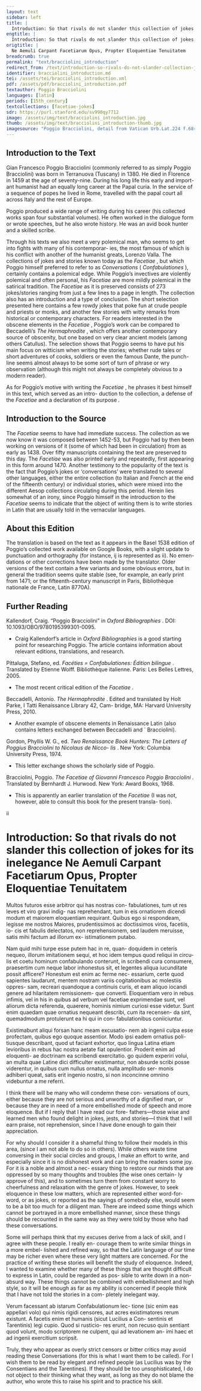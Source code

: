 ```yaml
---
layout: text
sidebar: left
title: |
  Introduction: So that rivals do not slander this collection of jokes for its inelegance | Ne Aemuli Carpant Facetiarum Opus, Propter Eloquentiae Tenuitatem
engtitle: |
  Introduction: So that rivals do not slander this collection of jokes for its inelegance
origtitle: |
  Ne Aemuli Carpant Facetiarum Opus, Propter Eloquentiae Tenuitatem
breadcrumb: true
permalink: "text/bracciolini_introduction"
redirect_from: /text/introduction-so-rivals-do-not-slander-collection-jokes-its-inelegance
identifier: bracciolini_introduction.md
tei: /assets/tei/bracciolini_introduction.xml
pdf: /assets/pdf/bracciolini_introduction.pdf
textauthor: Poggio Bracciolini
languages: [latin]
periods: [15th_century]
textcollections: [facetiae-jokes]
sdr: https://purl.stanford.edu/sv990qy7712
image: /assets/img/text/bracciolini_introduction.jpg
thumb: /assets/img/text/bracciolini_introduction-thumb.jpg
imagesource: "Poggio Bracciolini, detail from Vatican Urb.Lat.224 f.68r [Public Domain]"
---
```

<h2>Introduction to the Text</h2>
<p>Gian Francesco Poggio Bracciolini (commonly referred to as simply Poggio Bracciolini) was born in Terranuova (Tuscany) in 1380. He died in Florence in 1459 at the age of seventy-nine. During his long life this early and import- ant humanist had an equally long career at the Papal curia. In the service of a sequence of popes he lived in Rome, travelled with the papal court all across Italy and the rest of Europe.</p>

<p>Poggio produced a wide range of writing during his career (his collected works span four substantial volumes). He often worked in the dialogue form or wrote speeches, but he also wrote history. He was an avid book hunter and a skilled scribe.</p>

<p>Through his texts we also meet a very polemical man, who seems to get into fights with many of his contemporar- ies, the most famous of which is his conflict with another of the humanist greats, Lorenzo Valla. The collections of jokes and stories known today as the <i> Facetiae</i> , but which Poggio himself preferred to refer to as <i> Conversations </i> (<i> Confabulationes</i> ), certainly contains a polemical edge. While Poggio’s invectives are violently polemical and often personal, his <i> Facetiae </i> are more mildly polemical in the satirical tradition. The <i> Facetiae </i> as it is preserved consists of 273 jokes/stories ranging from just a few lines to a page in length. The collection also has an introduction and a type of conclusion. The short selection presented here contains a few rowdy jokes that poke fun at crude people and priests or monks, and another few stories with witty remarks from historical or contemporary characters. For readers interested in the obscene elements in the <i> Facetiae</i> , Poggio’s work can be compared to Beccadelli’s <i> The Hermaphrodite</i> , which offers another contemporary source of obscenity, but one based on very clear ancient models (among others Catullus). The selection shows that Poggio seems to have put his main focus on witticism when writing the stories; whether rude tales or short adventures of cooks, soldiers or even the famous Dante, the punch- line seems almost always to be some sort of turn of phrase or wry observation (although this might not always be completely obvious to a modern reader).</p>

<p>As for Poggio’s motive with writing the <i> Facetiae</i> , he phrases it best himself in this text, which served as an intro- duction to the collection, a defense of the <i> Facetiae </i> and a declaration of its purpose<i> .</i></p>

<h2>Introduction to the Source</h2>
<p>The <i> Facetiae </i> seems to have had immediate success. The collection as we now know it was composed between 1452-53, but Poggio had by then been working on versions of it (some of which had been in circulation) from as early as 1438. Over fifty manuscripts containing the text are preserved to this day. The <i> Facetiae </i> was also printed early and repeatedly, first appearing in this form around 1470. Another testimony to the popularity of the text is the fact that Poggio’s jokes or ‘conversations’ were translated to several other languages, either the entire collection (to Italian and French at the end of the fifteenth century) or individual stories, which were mixed into the different Aesop collections circulating during this period. Herein lies somewhat of an irony, since Poggio himself in the introduction to the <i> Facetiae </i> seems to indicate that the object of writing them is to write stories in Latin that are usually told in the vernacular languages.</p>

<h2>About this Edition</h2>
<p>The translation is based on the text as it appears in the Basel 1538 edition of Poggio’s collected work available on Google Books, with a slight update to punctuation and orthography (for instance, ij is represented as ii). No emen- dations or other corrections have been made by the translator. Older versions of the text contain a few variants and some obvious errors, but in general the tradition seems quite stable (see, for example, an early print from 1471; or the fifteenth-century manuscript in Paris, Bibliothèque nationale de France, Latin 8770A).</p>

<h2>Further Reading</h2>
<p>Kallendorf, Craig. “Poggio Bracciolini” in <i> Oxford Bibliographies</i> . DOI: 10.1093/OBO/9780195399301-0095.</p>
<ul>
<li>Craig Kallendorf’s article in <em>Oxford Bibliographies</em> is a good starting point for researching Poggio. The article contains information about relevant editions, translations, and research.</li></ul>
<p>Pittaluga, Stefano, ed. <i> Facéties = Confabulationes: Édition bilingue</i> . Translated by Etienne Wolff. Bibliothèque italienne. Paris: Les Belles Lettres, 2005.</p>
<ul>
<li>The most recent critical edition of the <em>Facetiae</em> .</li></ul>
<p>Beccadelli, Antonio. <i> The Hermaphrodite</i> . Edited and translated by Holt Parke, I Tatti Renaissance Library 42, Cam- bridge, MA: Harvard University Press, 2010.</p>
<ul>
<li>Another example of obscene elements in Renaissance Latin (also contains letters exchanged between Beccadelli and ` Bracciolini).</li></ul>
<p>Gordon, Phyllis W. G., ed. <i> Two Renaissance Book Hunters: The Letters of Poggius Bracciolini to Nicolaus de Nicco- lis</i> . New York: Columbia University Press, 1974.</p>
<ul>
<li>This letter exchange shows the scholarly side of Poggio.</li></ul>
<p>Bracciolini, Poggio. <i> The Facetiae of Giovanni Francesco Poggio Bracciolini</i> . Translated by Bernhardt J. Hurwood. New York: Award Books, 1968.</p>
<ul>
<li>This is apparently an earlier translation of the <em>Facetiae</em> (I was not, however, able to consult this book for the present transla- tion).</li>
</ul>

<p>ii</p>
<h1>Introduction: So that rivals do not slander this collection of jokes for its inelegance Ne Aemuli Carpant Facetiarum Opus, Propter Eloquentiae Tenuitatem</h1>

<p>Multos futuros esse arbitror qui has nostras con- fabulationes, tum ut res leves et viro gravi indig- nas reprehendant, tum in eis ornatiorem dicendi modum et maiorem eloquentiam requirant. Quibus ego si respondeam, legisse me nostros Maiores, prudentissimos ac doctissimos viros, facetiis, io- cis et fabulis delectatos, non reprehensionem, sed laudem meruisse, satis mihi factum ad illorum ex- istimationem putabo.</p>

<p>Nam quid mihi turpe esse putem hac in re, quan- doquidem in ceteris nequeo, illorum imitationem sequi, et hoc idem tempus quod reliqui in circu- lis et coetu hominum confabulando conterunt, in scribendi cura consumere, praesertim cum neque labor inhonestus sit, et legentes aliqua iucunditate possit afficere? Honestum est enim ac ferme nec- essarium, certe quod sapientes laudarunt, mentem nostram variis cogitationibus ac molestiis oppres- sam, recreari quandoque a continuis curis, et eam aliquo iocandi genere ad hilaritatem remissionem- que converti. Eloquentiam vero in rebus infimis, vel in his in quibus ad verbum vel facetiae exprimendae sunt, vel aliorum dicta referenda, quaerere, hominis nimium curiosi esse videtur. Sunt enim quaedam quae ornatius nequeant describi, cum ita recensen- da sint, quemadmodum protulerunt ea hi qui in con- fabulationibus coniiciuntur.</p>

<p>Existimabunt aliqui forsan hanc meam excusatio- nem ab ingenii culpa esse profectam, quibus ego quoque assentior. Modo ipsi eadem ornatius poli- tiusque describant, quod ut faciant exhortor, quo lingua Latina etiam levioribus in rebus hac nostra aetate fiat opulentior. Proderit enim ad eloquenti- ae doctrinam ea scribendi exercitatio. go quidem experiri volui, an multa quae Latine dici difficulter existimantur, non absurde scribi posse viderentur, in quibus cum nullus ornatus, nulla amplitudo ser- monis adhiberi queat, satis erit ingenio nostro, si non inconcinne omnino videbuntur a me referri.</p>
<p>I think there will be many who will condemn these con- versations of ours, either because they are not serious and unworthy of a dignified man, or because they are in need of a more embellished mode of speech and more eloquence. But if I reply that I have read our fore- fathers—those wise and learned men who found delight in jokes, jests, and stories—I think that I will earn praise, not reprehension, since I have done enough to gain their appreciation.</p>

<p>For why should I consider it a shameful thing to follow their models in this area, (since I am not able to do so in others). While others waste time conversing in their social circles and groups, I make an effort to write, and especially since it is no dishonest work and can bring the readers some joy. For it is a noble and almost a nec- essary thing to restore our minds that are oppressed by so many thoughts and troubles (the wise ones certain- ly approve of this), and to sometimes turn them from constant worry to cheerfulness and relaxation with the genre of jokes. However, to seek eloquence in these low matters, which are represented either word-for-word, or as jokes, or reported as the sayings of somebody else, would seem to be a bit too much for a diligent man. There are indeed some things which cannot be portrayed in a more embellished manner, since these things should be recounted in the same way as they were told by those who had these conversations.</p>

<p>Some will perhaps think that my excuses derive from a lack of skill, and I agree with these people. I really en- courage them to write similar things in a more embel- lished and refined way, so that the Latin language of our time may be richer even where these very light matters are concerned. For the practice of writing these stories will benefit the study of eloquence. Indeed, I wanted to examine whether many of these things that are thought difficult to express in Latin, could be regarded as pos- sible to write down in a non-absurd way. These things cannot be combined with embellishment and high style, so it will be enough as far as my ability is concerned if people think that I have not told the stories in a com- pletely inelegant way.</p>

<p>Verum facessant ab istarum Confabulationum lec- tione (sic enim eas appellari volo) qui nimis rigidi censores, aut acres existimatores rerum existunt. A facetis enim et humanis (sicut Lucilius a Con- sentinis et Tarentinis) legi cupio. Quod si rusticio- res erunt, non recuso quin sentiant quod volunt, modo scriptorem ne culpent, qui ad levationem an- imi haec et ad ingenii exercitium scripsit.</p>
<p>Truly, they who appear as overly strict censors or bitter critics may avoid reading these Conversations (for this is what I want them to be called). For I wish them to be read by elegant and refined people (as Lucilius was by the Consentians and the Tarentines). If they should be too unsophisticated, I do not object to their thinking what they want, as long as they do not blame the author, who wrote this to raise his spirit and to practice his skill.</p>
